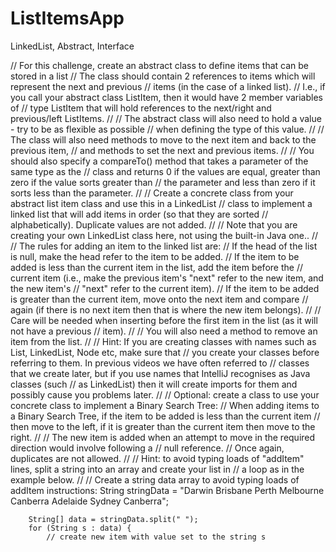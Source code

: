 # ListItemsApp
LinkedList, Abstract, Interface

   // For this challenge, create an abstract class to define items that can be stored in a list
        // The class should contain 2 references to items which will represent the next and previous
        // items (in the case of a linked list).
        // I.e., if you call your abstract class ListItem, then it would have 2 member variables of
        // type ListItem that will hold references to the next/right and previous/left ListItems.
        //
        // The abstract class will also need to hold a value - try to be as flexible as possible
        // when defining the type of this value.
        //
        // The class will also need methods to move to the next item and back to the previous item,
        // and methods to set the next and previous items.
        //
        // You should also specify a compareTo() method that takes a parameter of the same type as the
        // class and returns 0 if the values are equal, greater than zero if the value sorts greater than
        // the parameter and less than zero if it sorts less than the parameter.
        //
        // Create a concrete class from your abstract list item class and use this in a LinkedList
        // class to implement a linked list that will add items in order (so that they are sorted
        // alphabetically). Duplicate values are not added.
        //
        // Note that you are creating your own LinkedList class here, not using the built-in Java one..
        //
        // The rules for adding an item to the linked list are:
        //  If the head of the list is null, make the head refer to the item to be added.
        //  If the item to be added is less than the current item in the list, add the item before the
        //      current item (i.e., make the previous item's "next" refer to the new item, and the new item's
        //      "next" refer to the current item).
        //  If the item to be added is greater than the current item, move onto the next item and compare
        //      again (if there is no next item then that is where the new item belongs).
        //
        // Care will be needed when inserting before the first item in the list (as it will not have a previous
        // item).
        //
        // You will also need a method to remove an item from the list.
        //
        // Hint: If you are creating classes with names such as List, LinkedList, Node etc, make sure that
        // you create your classes before referring to them. In previous videos we have often referred to
        // classes that we create later, but if you use names that IntelliJ recognises as Java classes (such
        // as LinkedList) then it will create imports for them and possibly cause you problems later.
        //
        // Optional: create a class to use your concrete class to implement a Binary Search Tree:
        // When adding items to a Binary Search Tree, if the item to be added is less than the current item
        // then move to the left, if it is greater than the current item then move to the right.
        //
        // The new item is added when an attempt to move in the required direction would involve following a
        // null reference.
        // Once again, duplicates are not allowed.
        //
        // Hint: to avoid typing loads of "addItem" lines, split a string into an array and create your list in
        // a loop as in the example below.
        //
        // Create a string data array to avoid typing loads of addItem instructions:
        String stringData = "Darwin Brisbane Perth Melbourne Canberra Adelaide Sydney Canberra";

        String[] data = stringData.split(" ");
        for (String s : data) {
            // create new item with value set to the string s
